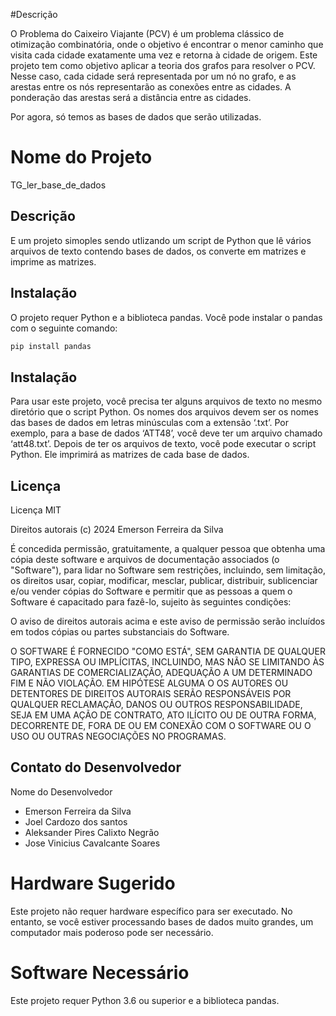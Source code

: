 #Descrição

O Problema do Caixeiro Viajante (PCV) é um problema clássico de otimização combinatória, onde o objetivo é encontrar o menor caminho que visita cada cidade exatamente uma vez e retorna à cidade de origem. 
Este projeto tem como objetivo aplicar a teoria dos grafos para resolver o PCV. Nesse caso, cada cidade será representada por um nó no grafo, e as arestas entre os nós representarão as conexões entre as cidades. 
A ponderação das arestas será a distância entre as cidades.
 
Por agora, só temos as bases de dados que serão utilizadas.

# Nome do Projeto
TG_ler_base_de_dados

## Descrição
E um projeto simoples sendo utlizando um script de Python que lê vários arquivos de texto contendo bases de dados, os converte em matrizes e imprime as matrizes.

## Instalação
O projeto requer Python e a biblioteca pandas. Você pode instalar o pandas com o seguinte comando:
```bash
pip install pandas

```

## Instalação
Para usar este projeto, você precisa ter alguns arquivos de texto no mesmo diretório que o script Python. Os nomes dos arquivos devem ser os nomes das bases de dados em letras minúsculas com a extensão ‘.txt’. Por exemplo, para a base de dados ‘ATT48’, você deve ter um arquivo chamado ‘att48.txt’.
Depois de ter os arquivos de texto, você pode executar o script Python. Ele imprimirá as matrizes de cada base de dados.

## Licença
Licença MIT

Direitos autorais (c) 2024 Emerson Ferreira da Silva

É concedida permissão, gratuitamente, a qualquer pessoa que obtenha uma cópia
deste software e arquivos de documentação associados (o "Software"), para lidar
no Software sem restrições, incluindo, sem limitação, os direitos
usar, copiar, modificar, mesclar, publicar, distribuir, sublicenciar e/ou vender
cópias do Software e permitir que as pessoas a quem o Software é
capacitado para fazê-lo, sujeito às seguintes condições:

O aviso de direitos autorais acima e este aviso de permissão serão incluídos em todos
cópias ou partes substanciais do Software.

O SOFTWARE É FORNECIDO "COMO ESTÁ", SEM GARANTIA DE QUALQUER TIPO, EXPRESSA OU
IMPLÍCITAS, INCLUINDO, MAS NÃO SE LIMITANDO ÀS GARANTIAS DE COMERCIALIZAÇÃO,
ADEQUAÇÃO A UM DETERMINADO FIM E NÃO VIOLAÇÃO. EM HIPÓTESE ALGUMA O
OS AUTORES OU DETENTORES DE DIREITOS AUTORAIS SERÃO RESPONSÁVEIS POR QUALQUER RECLAMAÇÃO, DANOS OU OUTROS
RESPONSABILIDADE, SEJA EM UMA AÇÃO DE CONTRATO, ATO ILÍCITO OU DE OUTRA FORMA, DECORRENTE DE,
FORA DE OU EM CONEXÃO COM O SOFTWARE OU O USO OU OUTRAS NEGOCIAÇÕES NO
PROGRAMAS.

## Contato do Desenvolvedor
Nome do Desenvolvedor 
- Emerson Ferreira da Silva 
- Joel Cardozo dos santos
- Aleksander Pires Calixto Negrão
- Jose Vinicius Cavalcante Soares

# Hardware Sugerido
Este projeto não requer hardware específico para ser executado. No entanto, se você estiver processando bases de dados muito grandes, um computador mais poderoso pode ser necessário.

# Software Necessário
Este projeto requer Python 3.6 ou superior e a biblioteca pandas.
